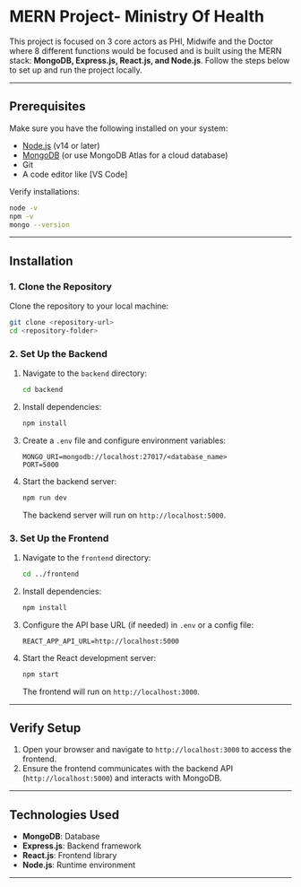 # MERN Project- Ministry Of Health

This project is focused on 3 core actors as PHI, Midwife and the Doctor where 8 different functions would be focused and is built using the MERN stack: **MongoDB, Express.js, React.js, and Node.js**. Follow the steps below to set up and run the project locally.

---

## Prerequisites

Make sure you have the following installed on your system:

- [Node.js](https://nodejs.org/) (v14 or later)
- [MongoDB](https://www.mongodb.com/try/download/community) (or use MongoDB Atlas for a cloud database)
- Git
- A code editor like [VS Code]

Verify installations:
```bash
node -v
npm -v
mongo --version
```

---

## Installation

### 1. Clone the Repository
Clone the repository to your local machine:
```bash
git clone <repository-url>
cd <repository-folder>
```

### 2. Set Up the Backend
1. Navigate to the `backend` directory:
   ```bash
   cd backend
   ```

2. Install dependencies:
   ```bash
   npm install
   ```

3. Create a `.env` file and configure environment variables:
   ```
   MONGO_URI=mongodb://localhost:27017/<database_name>
   PORT=5000
   ```

4. Start the backend server:
   ```bash
   npm run dev
   ```
   The backend server will run on `http://localhost:5000`.

### 3. Set Up the Frontend
1. Navigate to the `frontend` directory:
   ```bash
   cd ../frontend
   ```

2. Install dependencies:
   ```bash
   npm install
   ```

3. Configure the API base URL (if needed) in `.env` or a config file:
   ```
   REACT_APP_API_URL=http://localhost:5000
   ```

4. Start the React development server:
   ```bash
   npm start
   ```
   The frontend will run on `http://localhost:3000`.

---

## Verify Setup

1. Open your browser and navigate to `http://localhost:3000` to access the frontend.
2. Ensure the frontend communicates with the backend API (`http://localhost:5000`) and interacts with MongoDB.

---


## Technologies Used

- **MongoDB**: Database
- **Express.js**: Backend framework
- **React.js**: Frontend library
- **Node.js**: Runtime environment

---

